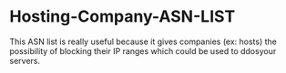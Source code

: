 # Hosting-Company-ASN-LIST
This ASN list is really useful because it gives companies (ex: hosts) the possibility of blocking their IP ranges which could be used to ddos ​​your servers.
